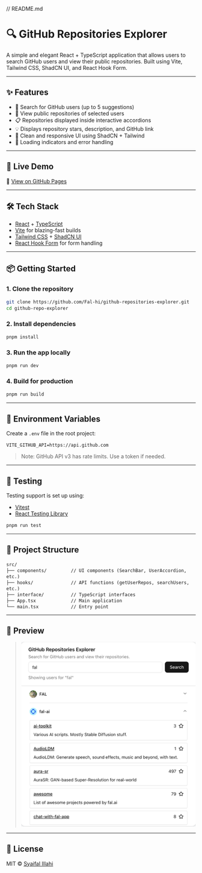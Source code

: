 // README.md

# 🔍 GitHub Repositories Explorer

A simple and elegant React + TypeScript application that allows users to search GitHub users and view their public repositories. Built using Vite, Tailwind CSS, ShadCN UI, and React Hook Form.

---

## ✨ Features

- 🔎 Search for GitHub users (up to 5 suggestions)
- 📁 View public repositories of selected users
- 📋 Repositories displayed inside interactive accordions
- 💡 Displays repository stars, description, and GitHub link
- 🌙 Clean and responsive UI using ShadCN + Tailwind
- 🔄 Loading indicators and error handling

---

## 🚀 Live Demo

🔗 [View on GitHub Pages](https://fal-hi.github.io/github-repositories-explorer)

---

## 🛠️ Tech Stack

- [React](https://react.dev/) + [TypeScript](https://www.typescriptlang.org/)
- [Vite](https://vitejs.dev/) for blazing-fast builds
- [Tailwind CSS](https://tailwindcss.com/) + [ShadCN UI](https://ui.shadcn.com/)
- [React Hook Form](https://react-hook-form.com/) for form handling

---

## 📦 Getting Started

### 1. Clone the repository

```bash
git clone https://github.com/Fal-hi/github-repositories-explorer.git
cd github-repo-explorer
```

### 2. Install dependencies

```bash
pnpm install
```

### 3. Run the app locally

```bash
pnpm run dev
```

### 4. Build for production

```bash
pnpm run build
```

---

## 🔐 Environment Variables

Create a `.env` file in the root project:

```env
VITE_GITHUB_API=https://api.github.com
```

> Note: GitHub API v3 has rate limits. Use a token if needed.

---

## 🧪 Testing

Testing support is set up using:

- [Vitest](https://vitest.dev/)
- [React Testing Library](https://testing-library.com/)

```bash
pnpm run test
```

---

## 📁 Project Structure

```
src/
├── components/         // UI components (SearchBar, UserAccordion, etc.)
├── hooks/              // API functions (getUserRepos, searchUsers, etc.)
├── interface/          // TypeScript interfaces
├── App.tsx             // Main application
└── main.tsx            // Entry point
```

---

## 📸 Preview

> ![screenshot or gif of app](./public/images/app-preview.png)

---

## 📄 License

MIT © [Syaifal Illahi](https://github.com/Fal-hi)
